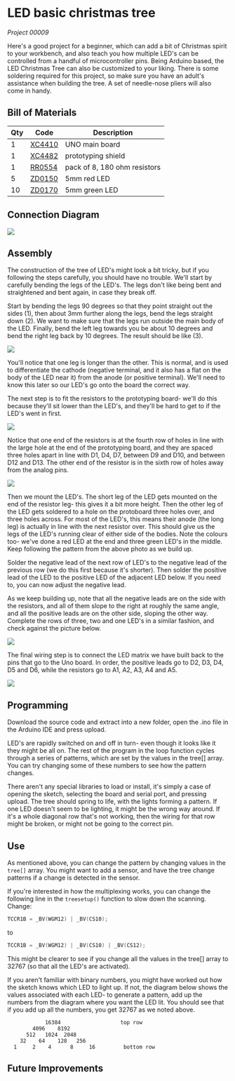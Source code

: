 # LED basic christmas tree
_Project 00009_

Here's a good project for a beginner, which can add a bit of Christmas spirit to your workbench, and also teach
you how multiple LED's can be controlled from a handful of microcontroller pins. Being Arduino based, the LED
Christmas Tree can also be customized to your liking. There is some soldering required for this project, so make
sure you have an adult's assistance when building the tree. A set of needle-nose pliers will also come in handy.

## Bill of Materials
| Qty | Code | Description |
| --- | --- | ---|
|1 | [XC4410](http://jaycar.com.au/p/XC4410) | UNO main board
|1 | [XC4482](http://jaycar.com.au/p/XC4482) | prototyping shield
|1 | [RR0554](http://jaycar.com.au/p/RR0554) | pack of 8, 180 ohm resistors
|5 | [ZD0150](http://jaycar.com.au/p/ZD0150) | 5mm red LED
|10 | [ZD0170](http://jaycar.com.au/p/ZD0170) | 5mm green LED

## Connection Diagram
![](images/Duinotech_LED_Christmas_Tree.png)


## Assembly

The construction of the tree of LED's might look a bit tricky, but if you following the steps carefully, you should
have no trouble. We'll start by carefully bending the legs of the LED's. The legs don't like being bent and
straightened and bent again, in case they break off.

Start by bending the legs 90 degrees so that they point straight out the sides (1), then about 3mm further along
the legs, bend the legs straight down (2). We want to make sure that the legs run outside the main body of the
LED. Finally, bend the left leg towards you be about 10 degrees and bend the right leg back by 10 degrees. The
result should be like (3).

![](images/NPI00009b.png)

You'll notice that one leg is longer than the other. This is normal, and is used to differentiate the cathode (negative terminal, and it also has a flat on the body of the LED near it) from the anode (or positive terminal). We'll need to know this later so our LED's go onto the board the correct way.

The next step is to fit the resistors to the prototyping board- we'll do this because they'll sit lower than the LED's, and they'll be hard to get to if the LED's went in first.

![](images/NPI00009c.jpg)

Notice that one end of the resistors is at the fourth row of holes in line with the large hole at the end of the prototyping board, and they are spaced three holes apart in line with D1, D4, D7, between D9 and D10, and between D12 and D13. The other end of the resistor is in the sixth row of holes away from the analog pins.

![](images/NPI00009d.jpg)

Then we mount the LED's. The short leg of the LED gets mounted on the end of the resistor leg- this gives it a bit more height. Then the other leg of the LED gets soldered to a hole on the protoboard three holes over, and three holes across. For most of the LED's, this means their anode (the long leg) is actually in line with the next resistor over. This should give us the legs of the LED's running clear of either side of the bodies. Note the colours too- we've done a red LED at the end and three green LED's in the middle. Keep following the pattern from the above photo as we build up.

Solder the negative lead of the next row of LED's to the negative lead of the previous row (we do this first because it's shorter). Then solder the positive lead of the LED to the positive LED of the adjacent LED below. If you need to, you can now adjust the negative lead.

As we keep building up, note that all the negative leads are on the side with the resistors, and all of them slope to the right at roughly the same angle, and all the positive leads are on the other side, sloping the other way. Complete the rows of three, two and one LED's in a similar fashion, and check against the picture below.

![](images/NPI00009e.jpg)

The final wiring step is to connect the LED matrix we have built back to the pins that go to the Uno board. In order, the positive leads go to D2, D3, D4, D5 and D6, while the resistors go to A1, A2, A3, A4 and A5.

![](images/NPI00009f.jpg)

## Programming
Download the source code and extract into a new folder, open the .ino file in the Arduino IDE and press upload.

LED's are rapidly switched on and off in turn- even though it looks like it they might be all on. The rest of the program in the loop function cycles through a series of patterns, which are set by the values in the tree[] array. You can try changing some of these numbers to see how the pattern changes.

There aren't any special libraries to load or install, it's simply a case of opening the sketch, selecting the board and serial port, and pressing upload. The tree should spring to life, with the lights forming a pattern. If one LED doesn't seem to be lighting, it might be the wrong way around. If it's a whole diagonal row that's not working, then the wiring for that row might be broken, or might not be going to the correct pin.

## Use

As mentioned above, you can change the pattern by changing values in the `tree[]` array. You might want to add a sensor, and have the tree change patterns if a change is detected in the sensor.

If you're interested in how the multiplexing works, you can change the following line in the `treesetup()` function to slow down the scanning. Change:

```c
TCCR1B = _BV(WGM12) | _BV(CS10);
```
to
```c
TCCR1B = _BV(WGM12) | _BV(CS10) | _BV(CS12);
```
This might be clearer to see if you change all the values in the tree[] array to 32767 (so that all the LED's are activated).

If you aren't familiar with binary numbers, you might have worked out how the sketch knows which LED to light up. If not, the diagram below shows the values associated with each LED- to generate a pattern, add up the numbers from the diagram where you want the LED lit. You should see that if you add up all the numbers, you get 32767 as we noted above.
```
            16384                   top row
        4096    8192
      512   1024  2048
    32    64    128   256
  1     2    4      8     16         bottom row
 ```
## Future Improvements
